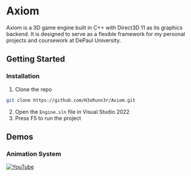 # Axiom

Axiom is a 3D game engine built in C++ with Direct3D 11 as its graphics backend. It is designed to serve as a flexible framework for my personal projects and coursework at DePaul University.

## Getting Started

### Installation

1. Clone the repo
  ```sh
  git clone https://github.com/H3xRunn3r/Axiom.git
  ```
2. Open the `Engine.sln` file in Visual Studio 2022
3. Press F5 to run the project

## Demos

### Animation System

[![YouTube](http://i.ytimg.com/vi/6qfOiMsAAso/hqdefault.jpg)](https://www.youtube.com/watch?v=6qfOiMsAAso)
